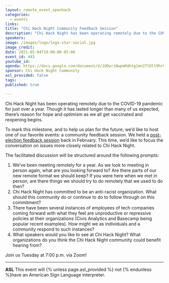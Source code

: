 ```yaml
---
layout: remote_event_openhack
categories:
  - events
links: 
title: "Chi Hack Night Community Feedback Session"
description: "Chi Hack Night has been operating remotely due to the COVID-19 pandemic for just over a year. Though it has lasted longer than many of us expected, there’s reason for hope and optimism as we all get vaccinated and reopening begins. To mark this milestone, and to help us plan for the future, we’d like to host one of our favorite events: a community feedback session."
speakers:
image: /images/logo/logo-star-social.jpg
image_credit:
date: 2021-05-04T19:00:00-05:00
event_id: 443
youtube_id: 
agenda: https://docs.google.com/document/d/1ODwriNwpmR4htg1mn27lDlt9hr915XsgCTQT5-4jIvI/edit?usp=sharing
sponsor: Chi Hack Night Community
asl_provided: false
tags: 
published: true

---
```


Chi Hack Night has been operating remotely due to the COVID-19 pandemic for just over a year. Though it has lasted longer than many of us expected, there’s reason for hope and optimism as we all get vaccinated and reopening begins. 

To mark this milestone, and to help us plan for the future, we’d like to host one of our favorite events: a community feedback session. We held a [post-election feedback session](https://chihacknight.org/blog/2021/02/26/2021-post-election-community-feedback.html) back in February. This time, we’d like to focus the conversation on issues more closely related to Chi Hack Night.

The facilitated discussion will be structured around the following prompts:
 1. We’ve been meeting remotely for a year. As we look to meeting in person again, what are you looking forward to? Are there parts of our new remote format we should keep? If you were here when we met in person, are there things we should try to do remotely that we used to do then? 
 2. Chi Hack Night has committed to be an anti-racist organization. What should this community do or continue to do to follow through on this commitment?
 3. There have been several instances of employees of tech companies coming forward with what they feel are unproductive or repressive policies at their organizations (Civis Analytics and Basecamp being popular recent examples). How might we as individuals and a community respond to such instances?
4. What speakers would you like to see at Chi Hack Night? What organizations do you think the Chi Hack Night community could benefit hearing from? 

Join us Tuesday at 7:00 p.m. via Zoom!

---

**ASL** This event will {% unless page.asl_provided %} not {% endunless %}have an American Sign Language interpreter.
